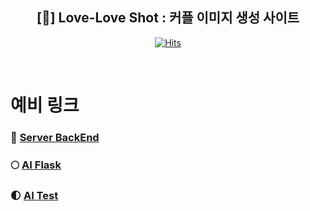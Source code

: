 <div align="center">
    
## [📸] Love-Love Shot : 커플 이미지 생성 사이트

[![Hits](https://hits.seeyoufarm.com/api/count/incr/badge.svg?url=github.com/hot-gamza&count_bg=%2336428F&title_bg=%23555555&icon=&icon_color=%23E7E7E7&title=views&edge_flat=false)](https://hits.seeyoufarm.com)



<br>
</div>

# 예비 링크
### 🌙 [Server BackEnd](https://github.com/hot-gamza/loveloveshot-spring-boot)
### 🌕 [AI Flask](https://github.com/hot-gamza/flask-temp)
### 🌓 [AI Test](https://github.com/hot-gamza/flask-temp)
